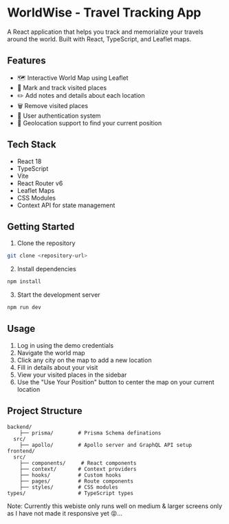 # WorldWise - Travel Tracking App

A React application that helps you track and memorialize your travels around the world. Built with React, TypeScript, and Leaflet maps.

## Features

- 🗺️ Interactive World Map using Leaflet
- 📍 Mark and track visited places
- ✏️ Add notes and details about each location
- 🗑️ Remove visited places
- 🔐 User authentication system
- 📍 Geolocation support to find your current position

## Tech Stack

- React 18
- TypeScript
- Vite
- React Router v6
- Leaflet Maps
- CSS Modules
- Context API for state management

## Getting Started

1. Clone the repository
```bash
git clone <repository-url>
```

2. Install dependencies
```bash
npm install
```

3. Start the development server
```bash
npm run dev
```

## Usage

1. Log in using the demo credentials
2. Navigate the world map
3. Click any city on the map to add a new location
4. Fill in details about your visit
5. View your visited places in the sidebar
6. Use the "Use Your Position" button to center the map on your current location

## Project Structure

```
backend/
    ├── prisma/        # Prisma Schema definations
  src/
    ├── apollo/        # Apollo server and GraphQL API setup
frontend/
  src/
    ├── components/     # React components
    ├── context/       # Context providers
    ├── hooks/         # Custom hooks
    ├── pages/         # Route components
    ├── styles/        # CSS modules
types/                 # TypeScript types

```


Note:
Currently this webiste only runs well on medium & larger screens only as I have not made it responsive yet 😝...
